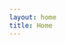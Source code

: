```yaml
---
layout: home
title: Home
---
```


<div id="slides">
  <div class="slides-container">
     <img src="{{ "photos/PriorOutside/DSC_0163.jpg" | relative_url }}" alt="">
     <img src="{{ "photos/HistoricMill/S12.jpg" | relative_url }}" alt="">
     <img src="{{ "photos/SouthWestWall/Mill Clean up-Aug25-07 052.jpg" | relative_url }}" alt="">
     <img src="{{ "photos/HistoricMill/DB13.jpg" | relative_url }}" alt="">
     <img src="{{ "photos/PriorOutside/DSC_0182.jpg" | relative_url }}" alt="">
  </div>
</div>

  <script type="text/javascript" src="{{ "/assets/jquery-3.3.1.js" | relative_url }}"></script>
  <script type="text/javascript" src="{{ "/assets/jquery.superslides.js" | relative_url }}"></script>
  <script type="text/javascript">
     $(function() {
      $('#slides').superslides({
        hashchange: true,
        play: 5000,
        animation_speed: 'slow'
      });
      $('#slides').on('mouseenter', function() {
        $(this).superslides('stop');
      });
      $('#slides').on('mouseleave', function() {
        $(this).superslides('start');
      });
    });
  </script>
